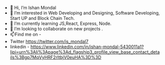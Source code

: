 - 👋 Hi, I’m Ishan Mondal
- 👀 I’m interested in Web Developing and Designing, Software Developing, Start UP and Block Chain Tech.
- 🌱 I’m currently learning JS,React, Express, Node. 
- 💞️ I’m looking to collaborate on new projects .
- 📫Find me on -
-  Twitter https://twitter.com/is_mondal7 
- linkedin  - https://www.linkedin.com/in/ishan-mondal-5430011a1?lipi=urn%3Ali%3Apage%3Ad_flagship3_profile_view_base_contact_details%3Bgp7MqVyHRF2rltbjV0euHA%3D%3D

<!---
ishan-im/ishan-im is a ✨ special ✨ repository because its `README.md` (this file) appears on your GitHub profile.
You can click the Preview link to take a look at your changes.
--->

